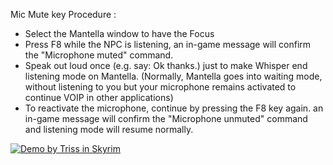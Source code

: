 Mic Mute key
Procedure :

- Select the Mantella window to have the Focus
- Press F8 while the NPC is listening, an in-game message will confirm the "Microphone muted" command.
- Speak out loud once (e.g. say: Ok thanks.) just to make Whisper end listening mode on Mantella.
(Normally, Mantella goes into waiting mode, without listening to you but your microphone remains activated to continue VOIP in other applications)
- To reactivate the microphone, continue by pressing the F8 key again. an in-game message will confirm the "Microphone unmuted" command and listening mode will resume normally.

[![Demo by Triss in Skyrim](https://img.youtube.com/vi/2pGUx6GNJxs/0.jpg)](https://www.youtube.com/watch?v=2pGUx6GNJxs)
